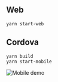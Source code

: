 ## Web

```
yarn start-web
```

## Cordova

```
yarn build
yarn start-mobile
```

![Mobile demo](assets/mobile.gif 'Mobile demo')